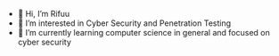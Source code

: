 - 👋 Hi, I’m Rifuu
- 👀 I’m interested in Cyber Security and Penetration Testing
- 🌱 I’m currently learning computer science in general and focused on cyber security

<!---
Baalingbambu/Baalingbambu is a ✨ special ✨ repository because its `README.md` (this file) appears on your GitHub profile.
You can click the Preview link to take a look at your changes.
--->
